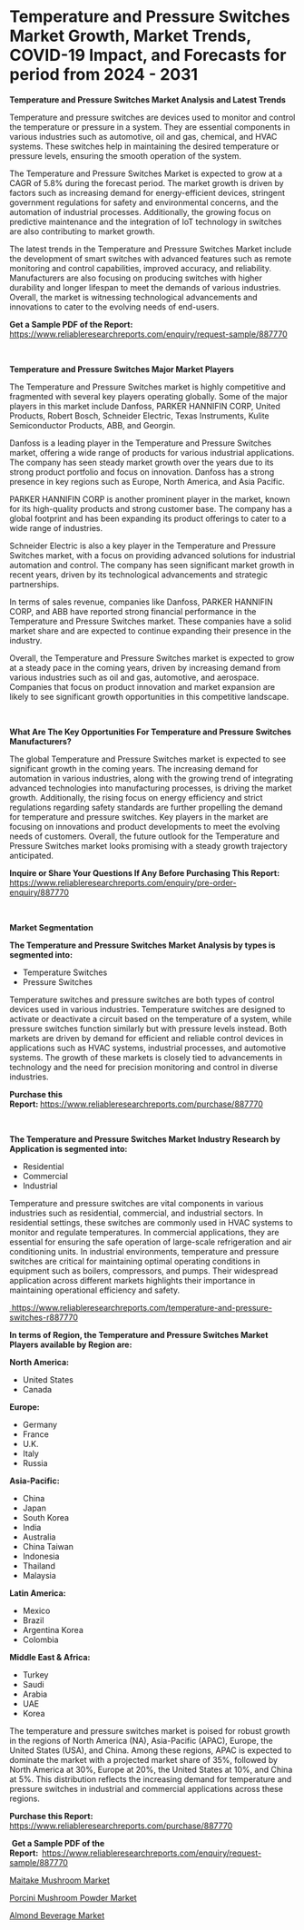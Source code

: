 <p><h1>Temperature and Pressure Switches Market Growth, Market Trends, COVID-19 Impact, and Forecasts for period from 2024 - 2031</h1></p><p><strong>Temperature and Pressure Switches Market Analysis and Latest Trends</strong></p>
<p><p>Temperature and pressure switches are devices used to monitor and control the temperature or pressure in a system. They are essential components in various industries such as automotive, oil and gas, chemical, and HVAC systems. These switches help in maintaining the desired temperature or pressure levels, ensuring the smooth operation of the system.</p><p>The Temperature and Pressure Switches Market is expected to grow at a CAGR of 5.8% during the forecast period. The market growth is driven by factors such as increasing demand for energy-efficient devices, stringent government regulations for safety and environmental concerns, and the automation of industrial processes. Additionally, the growing focus on predictive maintenance and the integration of IoT technology in switches are also contributing to market growth.</p><p>The latest trends in the Temperature and Pressure Switches Market include the development of smart switches with advanced features such as remote monitoring and control capabilities, improved accuracy, and reliability. Manufacturers are also focusing on producing switches with higher durability and longer lifespan to meet the demands of various industries. Overall, the market is witnessing technological advancements and innovations to cater to the evolving needs of end-users.</p></p>
<p><strong>Get a Sample PDF of the Report:&nbsp;</strong> <a href="https://www.reliableresearchreports.com/enquiry/request-sample/887770">https://www.reliableresearchreports.com/enquiry/request-sample/887770</a></p>
<p>&nbsp;</p>
<p><strong>Temperature and Pressure Switches Major Market Players</strong></p>
<p><p>The Temperature and Pressure Switches market is highly competitive and fragmented with several key players operating globally. Some of the major players in this market include Danfoss, PARKER HANNIFIN CORP, United Products, Robert Bosch, Schneider Electric, Texas Instruments, Kulite Semiconductor Products, ABB, and Georgin.</p><p>Danfoss is a leading player in the Temperature and Pressure Switches market, offering a wide range of products for various industrial applications. The company has seen steady market growth over the years due to its strong product portfolio and focus on innovation. Danfoss has a strong presence in key regions such as Europe, North America, and Asia Pacific.</p><p>PARKER HANNIFIN CORP is another prominent player in the market, known for its high-quality products and strong customer base. The company has a global footprint and has been expanding its product offerings to cater to a wide range of industries.</p><p>Schneider Electric is also a key player in the Temperature and Pressure Switches market, with a focus on providing advanced solutions for industrial automation and control. The company has seen significant market growth in recent years, driven by its technological advancements and strategic partnerships.</p><p>In terms of sales revenue, companies like Danfoss, PARKER HANNIFIN CORP, and ABB have reported strong financial performance in the Temperature and Pressure Switches market. These companies have a solid market share and are expected to continue expanding their presence in the industry.</p><p>Overall, the Temperature and Pressure Switches market is expected to grow at a steady pace in the coming years, driven by increasing demand from various industries such as oil and gas, automotive, and aerospace. Companies that focus on product innovation and market expansion are likely to see significant growth opportunities in this competitive landscape.</p></p>
<p>&nbsp;</p>
<p><strong>What Are The Key Opportunities For Temperature and Pressure Switches Manufacturers?</strong></p>
<p><p>The global Temperature and Pressure Switches market is expected to see significant growth in the coming years. The increasing demand for automation in various industries, along with the growing trend of integrating advanced technologies into manufacturing processes, is driving the market growth. Additionally, the rising focus on energy efficiency and strict regulations regarding safety standards are further propelling the demand for temperature and pressure switches. Key players in the market are focusing on innovations and product developments to meet the evolving needs of customers. Overall, the future outlook for the Temperature and Pressure Switches market looks promising with a steady growth trajectory anticipated.</p></p>
<p><strong>Inquire or Share Your Questions If Any Before Purchasing This Report:</strong> <a href="https://www.reliableresearchreports.com/enquiry/pre-order-enquiry/887770">https://www.reliableresearchreports.com/enquiry/pre-order-enquiry/887770</a></p>
<p>&nbsp;</p>
<p><strong>Market Segmentation</strong></p>
<p><strong>The Temperature and Pressure Switches Market Analysis by types is segmented into:</strong></p>
<p><ul><li>Temperature Switches</li><li>Pressure Switches</li></ul></p>
<p><p>Temperature switches and pressure switches are both types of control devices used in various industries. Temperature switches are designed to activate or deactivate a circuit based on the temperature of a system, while pressure switches function similarly but with pressure levels instead. Both markets are driven by demand for efficient and reliable control devices in applications such as HVAC systems, industrial processes, and automotive systems. The growth of these markets is closely tied to advancements in technology and the need for precision monitoring and control in diverse industries.</p></p>
<p><strong>Purchase this Report:&nbsp;</strong><a href="https://www.reliableresearchreports.com/purchase/887770">https://www.reliableresearchreports.com/purchase/887770</a></p>
<p>&nbsp;</p>
<p><strong>The Temperature and Pressure Switches Market Industry Research by Application is segmented into:</strong></p>
<p><ul><li>Residential</li><li>Commercial</li><li>Industrial</li></ul></p>
<p><p>Temperature and pressure switches are vital components in various industries such as residential, commercial, and industrial sectors. In residential settings, these switches are commonly used in HVAC systems to monitor and regulate temperatures. In commercial applications, they are essential for ensuring the safe operation of large-scale refrigeration and air conditioning units. In industrial environments, temperature and pressure switches are critical for maintaining optimal operating conditions in equipment such as boilers, compressors, and pumps. Their widespread application across different markets highlights their importance in maintaining operational efficiency and safety.</p></p>
<p><a href="https://www.reliableresearchreports.com/temperature-and-pressure-switches-r887770">&nbsp;https://www.reliableresearchreports.com/temperature-and-pressure-switches-r887770</a></p>
<p><strong>In terms of Region, the Temperature and Pressure Switches Market Players available by Region are:</strong></p>
<p>
    <p> <strong> North America: </strong>
        <ul>
            <li>United States</li>
            <li>Canada</li>
        </ul>
        </p> 
    <p> <strong> Europe: </strong>
        <ul>
            <li>Germany</li>
            <li>France</li>
            <li>U.K.</li>
            <li>Italy</li>
            <li>Russia</li>
        </ul>
        </p> 
    <p> <strong> Asia-Pacific: </strong>
        <ul>
            <li>China</li>
            <li>Japan</li>
            <li>South Korea</li>
            <li>India</li>
            <li>Australia</li>
            <li>China Taiwan</li>
            <li>Indonesia</li>
            <li>Thailand</li>
            <li>Malaysia</li>
        </ul>
        </p> 
    <p> <strong> Latin America: </strong>
        <ul>
            <li>Mexico</li>
            <li>Brazil</li>
            <li>Argentina Korea</li>
            <li>Colombia</li>
        </ul>
        </p> 
    <p> <strong> Middle East & Africa: </strong>
        <ul>
            <li>Turkey</li>
            <li>Saudi</li>
            <li>Arabia</li>
            <li>UAE</li>
            <li>Korea</li>
        </ul>
    </p>
    </p>
<p><p>The temperature and pressure switches market is poised for robust growth in the regions of North America (NA), Asia-Pacific (APAC), Europe, the United States (USA), and China. Among these regions, APAC is expected to dominate the market with a projected market share of 35%, followed by North America at 30%, Europe at 20%, the United States at 10%, and China at 5%. This distribution reflects the increasing demand for temperature and pressure switches in industrial and commercial applications across these regions.</p></p>
<p><strong>Purchase this Report: </strong><a href="https://www.reliableresearchreports.com/purchase/887770">https://www.reliableresearchreports.com/purchase/887770</a></p>
<p>&nbsp;<strong>Get a Sample PDF of the Report:&nbsp;&nbsp;</strong><a href="https://www.reliableresearchreports.com/enquiry/request-sample/887770">https://www.reliableresearchreports.com/enquiry/request-sample/887770</a></p>
<p><strong></strong></p>
<p><p><a href="https://www.linkedin.com/pulse/maitake-mushroom-market-key-successful-business-strategy-forecast-hvn3c?trackingId=305%2FdSQ02Haw1td1b5ByHQ%3D%3D">Maitake Mushroom Market</a></p><p><a href="https://www.linkedin.com/pulse/porcini-mushroom-powder-market-comprehensive-assessment-type-x4zwc?trackingId=m1af4J%2B%2BFIJs8I545of1Tw%3D%3D">Porcini Mushroom Powder Market</a></p><p><a href="https://www.linkedin.com/pulse/almond-beverage-market-insight-trends-growth-forecasted-from-ioqmf?trackingId=w%2FDJn1CNZbpk%2Brng0s4z8Q%3D%3D">Almond Beverage Market</a></p></p>